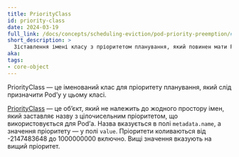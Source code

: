 ```yaml
---
title: PriorityClass
id: priority-class
date: 2024-03-19
full_link: /docs/concepts/scheduling-eviction/pod-priority-preemption/#priorityclass
short_description: >
  Зіставлення імені класу з пріоритетом планування, який повинен мати Pod.
aka:
tags:
- core-object
---
```


PriorityClass — це іменований клас для пріоритету планування, який слід призначити Podʼу у цьому класі.

<!--more-->

[PriorityClass](/docs/concepts/scheduling-eviction/pod-priority-preemption/#how-to-use-priority-and-preemption) — це обʼєкт, який не належить до жодного простору імен, який заставляє назву з цілочисельним пріоритетом, що використовується для Podʼа. Назва вказується в полі `metadata.name`, а значення пріоритету — у полі `value`. Пріоритети коливаються від -2147483648 до 1000000000 включно. Вищі значення вказують на вищий пріоритет.
